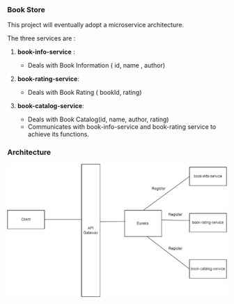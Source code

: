 ### Book Store

This project will eventually adopt a microservice architecture.

The three services are :

1. **book-info-service** : 
   - Deals with Book Information ( id, name , author)
   
2. **book-rating-service**:
   - Deals with Book Rating ( bookId, rating)
   
3. **book-catalog-service**:
   - Deals with Book Catalog(id, name, author, rating)
   - Communicates with book-info-service and book-rating service to 
    achieve its functions.

### Architecture
<img src="bookstore.jpg">
